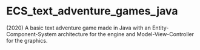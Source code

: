 # ECS_text_adventure_games_java
(2020) A basic text adventure game made in Java with an Entity-Component-System architecture for the engine and Model-View-Controller for the graphics.
